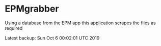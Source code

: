 # EPMgrabber
Using a database from the EPM app this application scrapes the files as required


Latest backup: Sun Oct 6 00:02:01 UTC 2019
